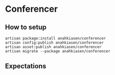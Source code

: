 # Conferencer

## How to setup

```
artisan package:install anahkiasen/conferencer
artisan config:publish anahkiasen/conferencer
artisan asset:publish anahkiasen/conferencer
artisan migrate --package anahkiasen/conferencer
```

## Expectations
